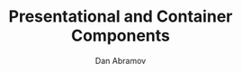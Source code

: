 ---
sections: [reactjs]
link: https://medium.com/@dan_abramov/smart-and-dumb-components-7ca2f9a7c7d0
title: "Presentational and Container Components"
author: "Dan Abramov"
publishedAt: 2015-03-23T00:00:00.000Z
type: [article]
topics: [react_patterns]
suggestedBy: [andreamangano]
createdAt: 2018-03-09T01:29:15.160Z
reference: aHR0cHM6Ly9tZWRpdW0uY29tL0BkYW5fYWJyYW1vdi9zbWFydC1hbmQtZHVtYi1jb21wb25lbnRzLTdjYTJmOWE3YzdkMA
---